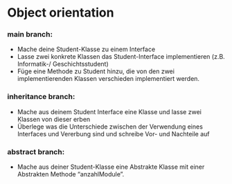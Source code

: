 # Object orientation

### main branch: 

- Mache deine Student-Klasse zu einem Interface
- Lasse zwei konkrete Klassen das Student-Interface implementieren (z.B. Informatik-/ Geschichtsstudent)
- Füge eine Methode zu Student hinzu, die von den zwei implementierenden Klassen verschieden implementiert werden.

### inheritance branch:

- Mache aus deinem Student Interface eine Klasse und lasse zwei Klassen von dieser erben
- Überlege was die Unterschiede zwischen der Verwendung eines Interfaces und Vererbung sind und schreibe Vor- und Nachteile auf

### abstract branch:

- Mache aus deiner Student-Klasse eine Abstrakte Klasse mit einer Abstrakten Methode “anzahlModule”.